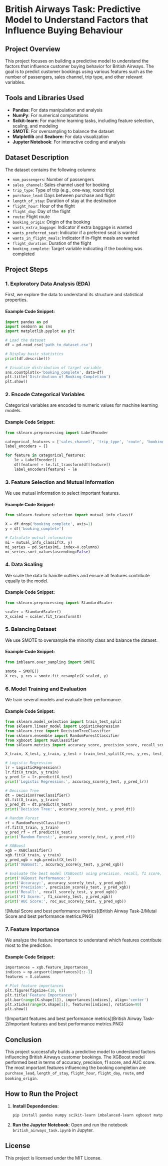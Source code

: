 # British Airways Task: Predictive Model to Understand Factors that Influence Buying Behaviour

## Project Overview

This project focuses on building a predictive model to understand the factors that influence customer buying behavior for British Airways. The goal is to predict customer bookings using various features such as the number of passengers, sales channel, trip type, and other relevant variables.

## Tools and Libraries Used

- **Pandas**: For data manipulation and analysis
- **NumPy**: For numerical computations
- **Scikit-learn**: For machine learning tasks, including feature selection, scaling, and modeling
- **SMOTE**: For oversampling to balance the dataset
- **Matplotlib** and **Seaborn**: For data visualization
- **Jupyter Notebook**: For interactive coding and analysis

## Dataset Description

The dataset contains the following columns:
- `num_passengers`: Number of passengers
- `sales_channel`: Sales channel used for booking
- `trip_type`: Type of trip (e.g., one-way, round trip)
- `purchase_lead`: Days between purchase and flight
- `length_of_stay`: Duration of stay at the destination
- `flight_hour`: Hour of the flight
- `flight_day`: Day of the flight
- `route`: Flight route
- `booking_origin`: Origin of the booking
- `wants_extra_baggage`: Indicator if extra baggage is wanted
- `wants_preferred_seat`: Indicator if a preferred seat is wanted
- `wants_in_flight_meals`: Indicator if in-flight meals are wanted
- `flight_duration`: Duration of the flight
- `booking_complete`: Target variable indicating if the booking was completed

## Project Steps

### 1. Exploratory Data Analysis (EDA)
First, we explore the data to understand its structure and statistical properties.

#### Example Code Snippet:
```python
import pandas as pd
import seaborn as sns
import matplotlib.pyplot as plt

# Load the dataset
df = pd.read_csv('path_to_dataset.csv')

# Display basic statistics
print(df.describe())

# Visualize distribution of target variable
sns.countplot(x='booking_complete', data=df)
plt.title('Distribution of Booking Completion')
plt.show()
```

### 2. Encode Categorical Variables
Categorical variables are encoded to numeric values for machine learning models.

#### Example Code Snippet:
```python
from sklearn.preprocessing import LabelEncoder

categorical_features = ['sales_channel', 'trip_type', 'route', 'booking_origin']
label_encoders = {}

for feature in categorical_features:
    le = LabelEncoder()
    df[feature] = le.fit_transform(df[feature])
    label_encoders[feature] = le
```

### 3. Feature Selection and Mutual Information
We use mutual information to select important features.

#### Example Code Snippet:
```python
from sklearn.feature_selection import mutual_info_classif

X = df.drop('booking_complete', axis=1)
y = df['booking_complete']

# Calculate mutual information
mi = mutual_info_classif(X, y)
mi_series = pd.Series(mi, index=X.columns)
mi_series.sort_values(ascending=False)
```


### 4. Data Scaling
We scale the data to handle outliers and ensure all features contribute equally to the model.

#### Example Code Snippet:
```python
from sklearn.preprocessing import StandardScaler

scaler = StandardScaler()
X_scaled = scaler.fit_transform(X)
```

### 5. Balancing Dataset
We use SMOTE to oversample the minority class and balance the dataset.

#### Example Code Snippet:
```python
from imblearn.over_sampling import SMOTE

smote = SMOTE()
X_res, y_res = smote.fit_resample(X_scaled, y)
```

### 6. Model Training and Evaluation
We train several models and evaluate their performance.

#### Example Code Snippet:
```python
from sklearn.model_selection import train_test_split
from sklearn.linear_model import LogisticRegression
from sklearn.tree import DecisionTreeClassifier
from sklearn.ensemble import RandomForestClassifier
from xgboost import XGBClassifier
from sklearn.metrics import accuracy_score, precision_score, recall_score, f1_score, roc_auc_score

X_train, X_test, y_train, y_test = train_test_split(X_res, y_res, test_size=0.2, random_state=42)

# Logistic Regression
lr = LogisticRegression()
lr.fit(X_train, y_train)
y_pred_lr = lr.predict(X_test)
print('Logistic Regression:', accuracy_score(y_test, y_pred_lr))

# Decision Tree
dt = DecisionTreeClassifier()
dt.fit(X_train, y_train)
y_pred_dt = dt.predict(X_test)
print('Decision Tree:', accuracy_score(y_test, y_pred_dt))

# Random Forest
rf = RandomForestClassifier()
rf.fit(X_train, y_train)
y_pred_rf = rf.predict(X_test)
print('Random Forest:', accuracy_score(y_test, y_pred_rf))

# XGBoost
xgb = XGBClassifier()
xgb.fit(X_train, y_train)
y_pred_xgb = xgb.predict(X_test)
print('XGBoost:', accuracy_score(y_test, y_pred_xgb))

# Evaluate the best model (XGBoost) using precision, recall, f1 score, and AUC
print('XGBoost Performance:')
print('Accuracy:', accuracy_score(y_test, y_pred_xgb))
print('Precision:', precision_score(y_test, y_pred_xgb))
print('Recall:', recall_score(y_test, y_pred_xgb))
print('F1 Score:', f1_score(y_test, y_pred_xgb))
print('AUC Score:', roc_auc_score(y_test, y_pred_xgb))
```

![Mutal Score and best performance metrics](British Airway Task-2/Mutal Score and best performance metrics.PNG)

### 7. Feature Importance
We analyze the feature importance to understand which features contribute most to the prediction.

#### Example Code Snippet:
```python
importances = xgb.feature_importances_
indices = np.argsort(importances)[::-1]
features = X.columns

# Plot feature importances
plt.figure(figsize=(10, 6))
plt.title('Feature Importances')
plt.bar(range(X.shape[1]), importances[indices], align='center')
plt.xticks(range(X.shape[1]), features[indices], rotation=90)
plt.show()
```

![Important features and best performance metrics](British Airway Task-2/Important features and best performance metrics.PNG)

## Conclusion
This project successfully builds a predictive model to understand factors influencing British Airways customer bookings. The XGBoost model performed best in terms of accuracy, precision, f1 score, and AUC score. The most important features influencing the booking completion are `purchase_lead`, `length_of_stay`, `flight_hour`, `flight_day`, `route`, and `booking_origin`.

## How to Run the Project
1. **Install Dependencies**:
   ```bash
   pip install pandas numpy scikit-learn imbalanced-learn xgboost matplotlib seaborn
   ```
2. **Run the Jupyter Notebook**: Open and run the notebook `british_airways_task.ipynb` in Jupyter.

## License
This project is licensed under the MIT License.